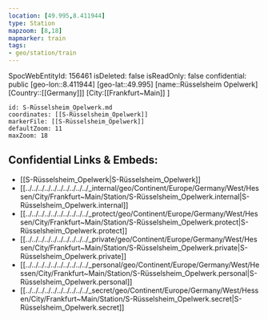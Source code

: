 ```yaml
---
location: [49.995,8.411944]
type: Station 
mapzoom: [8,18] 
mapmarker: train 
tags:
- geo/station/train
---
```

SpocWebEntityId: 156461
isDeleted: false
isReadOnly: false
confidential: public
[geo-lon::8.411944]
[geo-lat::49.995]
[name::Rüsselsheim Opelwerk]
[Country::[[Germany]]]
[City:[[Frankfurt~Main]] ]


```leaflet
id: S-Rüsselsheim_Opelwerk.md
coordinates: [[S-Rüsselsheim_Opelwerk]]
markerFile: [[S-Rüsselsheim_Opelwerk]]
defaultZoom: 11 
maxZoom: 18
```


## Confidential Links & Embeds: 
- [[S-Rüsselsheim_Opelwerk|S-Rüsselsheim_Opelwerk]] 
- [[../../../../../../../../../../_internal/geo/Continent/Europe/Germany/West/Hessen/City/Frankfurt~Main/Station/S-Rüsselsheim_Opelwerk.internal|S-Rüsselsheim_Opelwerk.internal]] 
- [[../../../../../../../../../../_protect/geo/Continent/Europe/Germany/West/Hessen/City/Frankfurt~Main/Station/S-Rüsselsheim_Opelwerk.protect|S-Rüsselsheim_Opelwerk.protect]] 
- [[../../../../../../../../../../_private/geo/Continent/Europe/Germany/West/Hessen/City/Frankfurt~Main/Station/S-Rüsselsheim_Opelwerk.private|S-Rüsselsheim_Opelwerk.private]] 
- [[../../../../../../../../../../_personal/geo/Continent/Europe/Germany/West/Hessen/City/Frankfurt~Main/Station/S-Rüsselsheim_Opelwerk.personal|S-Rüsselsheim_Opelwerk.personal]] 
- [[../../../../../../../../../../_secret/geo/Continent/Europe/Germany/West/Hessen/City/Frankfurt~Main/Station/S-Rüsselsheim_Opelwerk.secret|S-Rüsselsheim_Opelwerk.secret]] 
